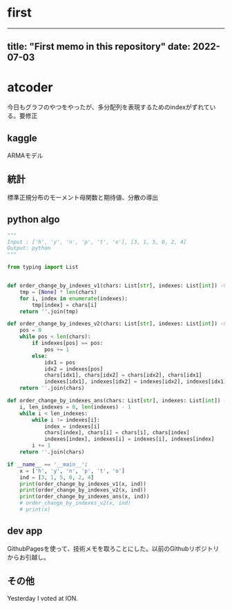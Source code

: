 # first
---
title: "First memo in this repository"
date: 2022-07-03
---

# atcoder

今日もグラフのやつをやったが、多分配列を表現するためのindexがずれている。要修正

## kaggle

ARMAモデル

## 統計

標準正規分布のモーメント母関数と期待値、分散の導出

## python algo

```python
"""
Input : ['h', 'y', 'n', 'p', 't', 'o'], [3, 1, 5, 0, 2, 4]
Output: python
"""

from typing import List


def order_change_by_indexes_v1(chars: List[str], indexes: List[int]) -> str:
    tmp = [None] * len(chars)
    for i, index in enumerate(indexes):
        tmp[index] = chars[i]
    return ''.join(tmp)

def order_change_by_indexes_v2(chars: List[str], indexes: List[int]) -> str:
    pos = 0
    while pos < len(chars):
        if indexes[pos] == pos:
            pos += 1
        else:
            idx1 = pos
            idx2 = indexes[pos]
            chars[idx1], chars[idx2] = chars[idx2], chars[idx1]
            indexes[idx1], indexes[idx2] = indexes[idx2], indexes[idx1]
    return ''.join(chars)

def order_change_by_indexes_ans(chars: List[str], indexes: List[int]) -> str:
    i, len_indexes = 0, len(indexes) - 1
    while i < len_indexes:
        while i != indexes[i]:
            index = indexes[i]
            chars[index], chars[i] = chars[i], chars[index]
            indexes[index], indexes[i] = indexes[i], indexes[index]
        i += 1
    return ''.join(chars)

if __name__ == '__main__':
    x = ['h', 'y', 'n', 'p', 't', 'o']
    ind = [3, 1, 5, 0, 2, 4]
    print(order_change_by_indexes_v1(x, ind))
    print(order_change_by_indexes_v2(x, ind))
    print(order_change_by_indexes_ans(x, ind))
    # order_change_by_indexes_v2(x, ind)
    # print(x)

```

## dev app
GithubPagesを使って、技術メモを取ろことにした。以前のGithubリポジトリからお引越し。

## その他
Yesterday I voted at ION.

